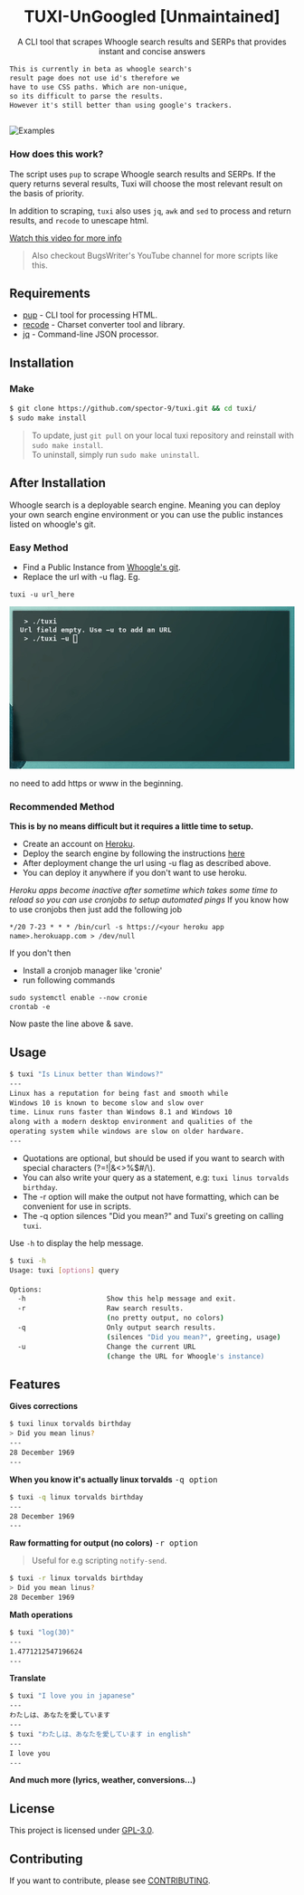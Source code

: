 <h1 align="center">TUXI-UnGoogled [Unmaintained]</h1>
<p align="center">A CLI tool that scrapes Whoogle search results and SERPs that provides instant and concise answers</p>

```
This is currently in beta as whoogle search's
result page does not use id's therefore we
have to use CSS paths. Which are non-unique, 
so its difficult to parse the results.
However it's still better than using google's trackers.
```

##  

![Examples](https://github.com/spector-9/tuxi/blob/main/gif/demo.gif)

### How does this work?

The script uses `pup` to scrape Whoogle search results and SERPs.
If the query returns several results, Tuxi will choose the most 
relevant result on the basis of priority.

In addition to scraping, `tuxi` also uses `jq`, `awk` and `sed` 
to process and return results, and `recode` to unescape html.


[Watch this video for more info](https://youtu.be/EtwWvMa8muU)
> Also checkout BugsWriter's YouTube channel for more scripts like this.

## Requirements

* [pup](https://github.com/ericchiang/pup) - CLI tool for processing HTML.
* [recode](https://github.com/rrthomas/recode) - Charset converter tool and library.
* [jq](https://github.com/stedolan/jq) - Command-line JSON processor.



## Installation


### Make
```sh
$ git clone https://github.com/spector-9/tuxi.git && cd tuxi/
$ sudo make install
```
> To update, just `git pull` on your local tuxi repository and reinstall with `sudo make install`.  
> To uninstall, simply run `sudo make uninstall`.

## After Installation

Whoogle search is a deployable search engine. 
Meaning you can deploy your own search engine environment or you can use the public instances listed on whoogle's git.

### Easy Method
* Find a Public Instance from [Whoogle's git](https://github.com/benbusby/whoogle-search#public-instances).
* Replace the url with -u flag. Eg.
```
tuxi -u url_here
```

![Adding URL](https://github.com/spector-9/tuxi/blob/main/gif/url.gif)

no need to add https or www in the beginning.

### Recommended Method
**This is by no means difficult but it requires a little time to setup.**
* Create an account on [Heroku](https://www.heroku.com/).
* Deploy the search engine by following the instructions [here](https://github.com/benbusby/whoogle-search#install)
* After deployment change the url using -u flag as described above.
* You can deploy it anywhere if you don't want to use heroku.

*Heroku apps become inactive after sometime which takes some time to reload so you can use cronjobs to setup automated pings*
If you know how to use cronjobs then just add the following job
```
*/20 7-23 * * * /bin/curl -s https://<your heroku app name>.herokuapp.com > /dev/null
```

If you don't then
* Install a cronjob manager like 'cronie'
* run following commands
```
sudo systemctl enable --now cronie
crontab -e
```
Now paste the line above & save.


## Usage

```sh
$ tuxi "Is Linux better than Windows?"
---
Linux has a reputation for being fast and smooth while
Windows 10 is known to become slow and slow over
time. Linux runs faster than Windows 8.1 and Windows 10
along with a modern desktop environment and qualities of the
operating system while windows are slow on older hardware.
---
```
* Quotations are optional, but should be used if you want to search with special characters (?=!|&<>%$#/\\).
* You can also write your query as a statement, e.g: `tuxi linus torvalds birthday`.
* The -r option will make the output not have formatting, which can be convenient for use in scripts.
* The -q option silences "Did you mean?" and Tuxi's greeting on calling `tuxi`.

Use `-h` to display the help message.

```sh
$ tuxi -h
Usage: tuxi [options] query

Options:
  -h                    Show this help message and exit.
  -r                    Raw search results.
                        (no pretty output, no colors)
  -q                    Only output search results.
                        (silences "Did you mean?", greeting, usage)
  -u                    Change the current URL
                        (change the URL for Whoogle's instance)
```

## Features

**Gives corrections**
```sh
$ tuxi linux torvalds birthday
> Did you mean linus?
---
28 December 1969
---
```

**When you know it's actually linux torvalds** <kbd>-q option</kbd>
```sh
$ tuxi -q linux torvalds birthday
---
28 December 1969
---
```

**Raw formatting for output (no colors)** <kbd>-r option</kbd>
> Useful for e.g scripting `notify-send`.
```sh
$ tuxi -r linux torvalds birthday
> Did you mean linus?
28 December 1969
```

**Math operations**
```sh
$ tuxi "log(30)"
---
1.4771212547196624
---
```

**Translate**
```sh
$ tuxi "I love you in japanese"
---
わたしは、あなたを愛しています
---
$ tuxi "わたしは、あなたを愛しています in english"
---
I love you
---
```

**And much more (lyrics, weather, conversions...)**

## License

This project is licensed under [GPL-3.0](./LICENSE).

## Contributing

If you want to contribute, please see [CONTRIBUTING](./.github/ISSUE_TEMPLATE/CONTRIBUTING.md).

